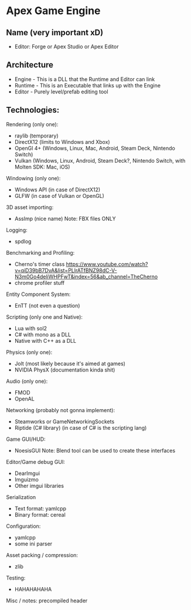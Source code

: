 # Apex Game Engine

## Name (very important xD)
- Editor: Forge or Apex Studio or Apex Editor

## Architecture
- Engine - This is a DLL that the Runtime and Editor can link
- Runtime - This is an Executable that links up with the Engine
- Editor - Purely level/prefab editing tool

## Technologies:
Rendering (only one):
- raylib (temporary)
- DirectX12 (limits to Windows and Xbox)
- OpenGl 4+ (Windows, Linux, Mac, Android, Steam Deck, Nintendo Switch)
- Vulkan (Windows, Linux, Android, Steam Deck?, Nintendo Switch, with Molten SDK: Mac, iOS)

Windowing (only one):
- Windows API (in case of DirectX12)
- GLFW (in case of Vulkan or OpenGL)

3D asset importing:
- AssImp (nice name)
Note: FBX files ONLY

Logging:
- spdlog

Benchmarking and Profiling:
- Cherno's timer class
https://www.youtube.com/watch?v=qiD39bB7DvA&list=PLlrATfBNZ98dC-V-N3m0Go4deliWHPFwT&index=56&ab_channel=TheCherno
- chrome profiler stuff

Entity Component System:
- EnTT (not even a question)

Scripting (only one and Native):
- Lua with sol2
- C# with mono as a DLL
- Native with C++ as a DLL

Physics (only one):
- Jolt (most likely because it's aimed at games)
- NVIDIA PhysX (documentation kinda shit)

Audio (only one):
- FMOD
- OpenAL

Networking (probably not gonna implement):
- Steamworks or GameNetworkingSockets
- Riptide (C# library) (in case of C# is the scripting lang)

Game GUI/HUD:
- NoesisGUI
Note: Blend tool can be used to create these interfaces

Editor/Game debug GUI:
- DearImgui
- Imguizmo
- Other imgui libraries

Serialization
- Text format: yamlcpp
- Binary format: cereal

Configuration:
- yamlcpp
- some ini parser

Asset packing / compression:
- zlib

Testing:
- HAHAHAHAHA

Misc / notes:
precompiled header